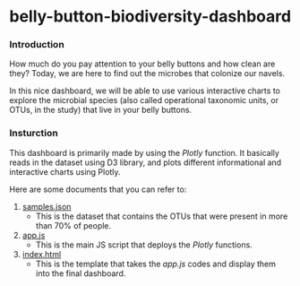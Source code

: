 # belly-button-biodiversity-dashboard

### Introduction
How much do you pay attention to your belly buttons and how clean are they? Today, we are here to find out the microbes that colonize our navels.

In this nice dashboard, we will be able to use various interactive charts to explore the microbial species (also called operational taxonomic units, or OTUs, in the study) that live in your belly buttons. 

### Insturction
This dashboard is primarily made by using the *Plotly* function. It basically reads in the dataset using D3 library, and plots different informational and interactive charts using Plotly. 

Here are some documents that you can refer to:
1. [samples.json](https://github.com/Grace-Bijun-Li/belly-button-biodiversity-dashboard/blob/main/Code/samples.json)
    - This is the dataset that contains the OTUs that were present in more than 70% of people.
2. [app.js](https://github.com/Grace-Bijun-Li/belly-button-biodiversity-dashboard/blob/main/Code/static/js/app.js)
    - This is the main JS script that deploys the *Plotly* functions.
3. [index.html](https://github.com/Grace-Bijun-Li/belly-button-biodiversity-dashboard/blob/main/Code/index.html)
    - This is the template that takes the *app.js* codes and display them into the final dashboard.

